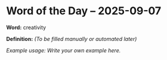 # Word of the Day – 2025-09-07

**Word:** creativity

**Definition:** _(To be filled manually or automated later)_

*Example usage:* _Write your own example here._
